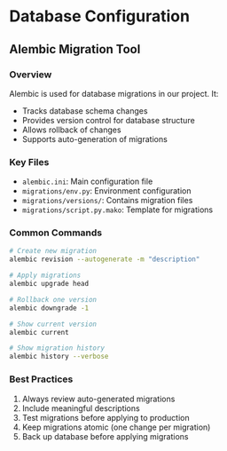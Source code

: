 # Database Configuration

## Alembic Migration Tool

### Overview
Alembic is used for database migrations in our project. It:
- Tracks database schema changes
- Provides version control for database structure
- Allows rollback of changes
- Supports auto-generation of migrations

### Key Files
- `alembic.ini`: Main configuration file
- `migrations/env.py`: Environment configuration
- `migrations/versions/`: Contains migration files
- `migrations/script.py.mako`: Template for migrations

### Common Commands
```bash
# Create new migration
alembic revision --autogenerate -m "description"

# Apply migrations
alembic upgrade head

# Rollback one version
alembic downgrade -1

# Show current version
alembic current

# Show migration history
alembic history --verbose
```

### Best Practices
1. Always review auto-generated migrations
2. Include meaningful descriptions
3. Test migrations before applying to production
4. Keep migrations atomic (one change per migration)
5. Back up database before applying migrations 